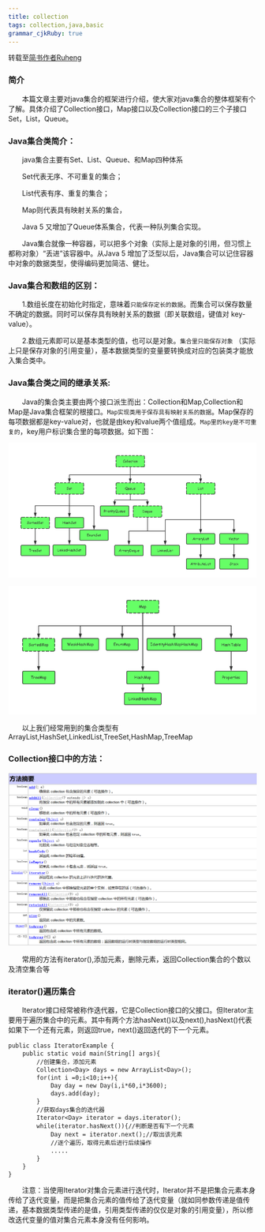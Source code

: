 ```yaml
---
title: collection
tags: collection,java,basic
grammar_cjkRuby: true
---
```

转载至[简书作者Ruheng](https://www.jianshu.com/p/589d58033841)
### 简介
&emsp;&emsp;本篇文章主要对java集合的框架进行介绍，使大家对java集合的整体框架有个了解。具体介绍了Collection接口，Map接口以及Collection接口的三个子接口Set，List，Queue。
### Java集合类简介：
&emsp;&emsp;java集合主要有Set、List、Queue、和Map四种体系

&emsp;&emsp;Set代表无序、不可重复的集合；

&emsp;&emsp;List代表有序、重复的集合；

&emsp;&emsp;Map则代表具有映射关系的集合，

&emsp;&emsp;Java 5 又增加了Queue体系集合，代表一种队列集合实现。

&emsp;&emsp;Java集合就像一种容器，可以把多个对象（实际上是对象的引用，但习惯上都称对象）“丢进”该容器中。从Java 5 增加了泛型以后，Java集合可以记住容器中对象的数据类型，使得编码更加简洁、健壮。
### Java集合和数组的区别：
&emsp;&emsp;1.数组长度在初始化时指定，意味着`只能保存定长的数据`。而集合可以保存数量不确定的数据。同时可以保存具有映射关系的数据（即关联数组，键值对 key-value）。

&emsp;&emsp;2.数组元素即可以是基本类型的值，也可以是对象。`集合里只能保存对象` （实际上只是保存对象的引用变量），基本数据类型的变量要转换成对应的包装类才能放入集合类中。
### Java集合类之间的继承关系:
&emsp;&emsp;Java的集合类主要由两个接口派生而出：Collection和Map,Collection和Map是Java集合框架的根接口。`Map实现类用于保存具有映射关系的数据`。Map保存的每项数据都是key-value对，也就是由key和value两个值组成。`Map里的key是不可重复的`，key用户标识集合里的每项数据。如下图：

![collection大家庭](./images/collection_assortment.png)

![map大家庭](./images/map_sort.png)

&emsp;&emsp;以上我们经常用到的集合类型有ArrayList,HashSet,LinkedList,TreeSet,HashMap,TreeMap

### Collection接口中的方法：

![collection_method](./images/collection_method.png)

&emsp;&emsp;常用的方法有iterator(),添加元素，删除元素，返回Collection集合的个数以及清空集合等

### iterator()遍历集合

&emsp;&emsp;Iterator接口经常被称作迭代器，它是Collection接口的父接口。但Iterator主要用于遍历集合中的元素。其中有两个方法hasNext()以及next(),hasNext()代表如果下一个还有元素，则返回true，next()返回迭代的下一个元素。
````
public class IteratorExample {
    public static void main(String[] args){
        //创建集合，添加元素  
        Collection<Day> days = new ArrayList<Day>();
        for(int i =0;i<10;i++){
            Day day = new Day(i,i*60,i*3600);
            days.add(day);
        }
        //获取days集合的迭代器
        Iterator<Day> iterator = days.iterator();
        while(iterator.hasNext()){//判断是否有下一个元素
            Day next = iterator.next();//取出该元素
            //逐个遍历，取得元素后进行后续操作
            .....
        }
    }
}
````
&emsp;&emsp;注意：当使用Iterator对集合元素进行迭代时，Iterator并不是把集合元素本身传给了迭代变量，而是把集合元素的值传给了迭代变量（就如同参数传递是值传递，基本数据类型传递的是值，引用类型传递的仅仅是对象的引用变量），所以修改迭代变量的值对集合元素本身没有任何影响。